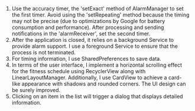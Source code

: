 1. Use the accuracy timer, the 'setExact' method of AlarmManager to set the first timer. Avoid using the 'setRepeating' method because the timing may not be precise (due to optimizations by Google for battery consumption and performance). After processing and sending notifications in the 'alarmReceiver', set the second timer.
2. After the application is closed, it relies on a background Service to provide alarm support. I use a foreground Service to ensure that the process is not terminated.
3. For timing information, I use SharedPreferences to save data.
4. In terms of the user interface, I implement a horizontal scrolling effect for the fitness schedule using RecyclerView along with LinearLayoutManager. Additionally, I use CardView to achieve a card-like appearance with shadows and rounded corners. The UI design can be surely improved.
5. Clicking on an item in the list will trigger a dialog that displays detailed information.

